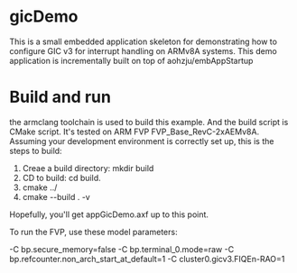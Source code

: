 # gicDemo 
This is a small embedded application skeleton for demonstrating how to configure GIC v3 for interrupt handling on ARMv8A systems.
This demo application is incrementally built on top of aohzju/embAppStartup


 # Build and run
 the armclang toolchain is used to build this example. And the build script is CMake script. It's tested on ARM FVP FVP_Base_RevC-2xAEMv8A. Assuming your development environment is correctly set up, this is the steps to build:
 1. Creae a build directory: mkdir build
 2. CD to build: cd build.
 3. cmake ../ 
 4. cmake --build . -v
 
 Hopefully, you'll get appGicDemo.axf up to this point.
 
 To run the FVP, use these model parameters:
 
 -C bp.secure_memory=false -C bp.terminal_0.mode=raw -C bp.refcounter.non_arch_start_at_default=1 -C cluster0.gicv3.FIQEn-RAO=1 
